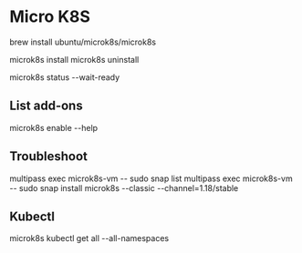 # Micro K8S

brew install ubuntu/microk8s/microk8s

microk8s install
microk8s uninstall

microk8s status --wait-ready

## List add-ons

microk8s enable --help

## Troubleshoot

multipass exec microk8s-vm -- sudo snap list 
multipass exec microk8s-vm -- sudo snap install microk8s --classic --channel=1.18/stable

## Kubectl

microk8s kubectl get all --all-namespaces

